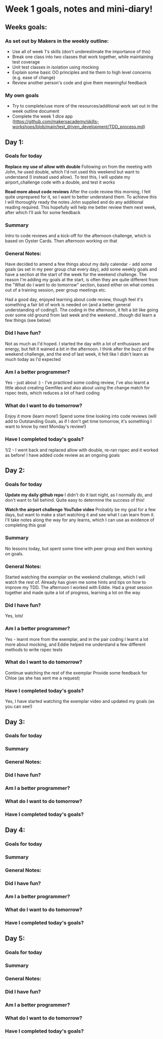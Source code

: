 # Week 1 goals, notes and mini-diary!

## Weeks goals:

### As set out by Makers in the weekly outline:

* Use all of week 1's skills (don't underestimate the importance of this)
* Break one class into two classes that work together, while maintaining test coverage
* Unit test classes in isolation using mocking
* Explain some basic OO principles and tie them to high level concerns (e.g. ease of change)
* Review another person's code and give them meaningful feedback

### My own goals

* Try to complete/use more of the resources/additional work set out in the week outline document
* Complete the week 1 dice app (https://github.com/makersacademy/skills-workshops/blob/main/test_driven_development/TDD_process.md)

## Day 1:

### Goals for today

**Replace my use of allow with double**
Following on from the meeting with John, he used double, which I'd not used this weekend but want to understand (I instead used allow).  To test this, I will update my airport_challenge code with a double, and test it works

**Read more about code reviews**
After the code review this morning, I felt quite unprepared for it, so I want to better understand them.  To achieve this I will thoroughly ready the notes John supplied and do any additional reading required.  This hopefully will help me better review them next week, after which I'll ask for some feedback

### Summary

Intro to code reviews and a kick-off for the afternoon challenge, which is based on Oyster Cards.  Then afternoon working on that

### General Notes:

Have decided to amend a few things about my daily calendar - add some goals (as set in my peer group chat every day), add some weekly goals and have a section at the start of the week for the weekend challenge.  The reason I'm adding my goals at the start, is often they are quite different from the "What do I want to do tomorrow" section, based either on what comes out of a training session, peer group meetings etc.

Had a good day, enjoyed learning about code review, though feel it's something a fair bit of work is needed on (and a better general understanding of coding!).  The coding in the afternoon, it felt a bit like going over some old ground from last week and the weekend...though did learn a few things (see below)

### Did I have fun?

Not as much as I'd hoped.  I started the day with a lot of enthusiasm and energy, but felt it wained a bit in the afternoon.  I think after the buzz of the weekend challenge, and the end of last week, it felt like I didn't learn as much today as I'd expected

### Am I a better programmer?

Yes - just about :) - I've practiced some coding review, I've also learnt a little about creating Gemfiles and also about using the change match for rspec tests, which reduces a lot of hard coding

### What do I want to do tomorrow?

Enjoy it more (learn more!)
Spend some time looking into code reviews (will add to Outstanding Goals, as if I don't get time tomorrow, it's something I want to know by next Monday's review!)

### Have I completed today's goals?

1/2 - I went back and replaced allow with double, re-ran rspec and it worked as before!
I have added code review as an ongoing goals

## Day 2:

### Goals for today

**Update my daily github repo**
I didn't do it last night, as I normally do, and don't want to fall behind.  Quite easy to determine the success of this!

**Watch the airport challenge YouTube video**
Probably be my goal for a few days, but want to make a start watching it and see what I can learn from it.  I'll take notes along the way for any learns, which I can use as evidence of completing this goal

### Summary

No lessons today, but spent some time with peer group and then working on goals.

### General Notes:

Started watching the exemplar on the weekend challenge, which I will watch the rest of.  Already has given me some hints and tips on how to improve my TDD.  The afternoon I worked with Eddie.  Had a great session together and made quite a lot of progress, learning a lot on the way

### Did I have fun?

Yes, lots!

### Am I a better programmer?

Yes - learnt more from the exemplar, and in the pair coding I learnt a lot more about mocking, and Eddie helped me understand a few different methods to write rspec tests

### What do I want to do tomorrow?

Continue watching the rest of the exemplar
Provide some feedback for Chloe (as she has sent me a request)

### Have I completed today's goals?

Yes, I have started watching the exemplar video and updated my goals (as you can see!)

## Day 3:

### Goals for today



### Summary



### General Notes:



### Did I have fun?



### Am I a better programmer?



### What do I want to do tomorrow?



### Have I completed today's goals?



## Day 4:

### Goals for today



### Summary



### General Notes:



### Did I have fun?



### Am I a better programmer?



### What do I want to do tomorrow?



### Have I completed today's goals?



## Day 5:

### Goals for today



### Summary



### General Notes:



### Did I have fun?



### Am I a better programmer?



### What do I want to do tomorrow?



### Have I completed today's goals?


